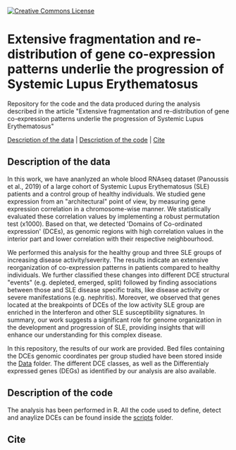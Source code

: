 [![Creative Commons License](http://i.creativecommons.org/l/by/4.0/80x15.png)](https://github.com/vntasis/SLE_spatial_gene_expression/blob/master/LICENSE)

# Extensive fragmentation and re-distribution of gene co-expression patterns underlie the progression of Systemic Lupus Erythematosus


Repository for the code and the data produced during the analysis described in the article "Extensive fragmentation and re-distribution of gene co-expression patterns underlie the progression of Systemic Lupus Erythematosus"

[Description of the data](#description) | [Description of the code](#code) | [Cite](#cite)

## Description of the data<a name="description"></a>
In this work, we have ananlyzed an whole blood RNAseq dataset 
(Panoussis et al., 2019)
of a large cohort of Systemic Lupus Erythematosus (SLE) patients and
a control group of healthy individuals. We studied gene expression 
from an "architectural" point of view, by measuring gene expression
correlation in a chromosome-wise manner. We statistically evaluated
these correlation values by implementing a robust permutation test 
(x1000). Based on that, we detected 'Domains of Co-ordinated 
expression' (DCEs), as genomic regions with high correlation values
in the interior part and lower correlation with their respective 
neighbourhood.

We performed this analysis for the healthy group and three SLE groups
of increasing disease activity/severity. The results indicate an
extensive reorganization of co-expression patterns in
patients compared to healthy individuals. We further classified these
changes into different DCE structural "events" 
(e.g. depleted, emerged, split) followed by finding associations 
between those and SLE disease specific traits, like disease activity
or severe manifestations (e.g. nephritis). 
Moreover, we observed that genes located at the breakpoints of DCEs
of the low activity SLE group are enriched in the Interferon and 
other SLE susceptibility signatures. In summary, our work suggests a
significant role for genome organization in the development and 
progression of SLE, providing insights that will enhance our 
understanding for this complex disease.  

In this repository, the results of our work are provided. Bed files
containing the DCEs genomic coordinates per group studied have been
stored inside the [Data](https://github.com/vntasis/SLE_spatial_gene_expression/blob/master/Data/)
folder. The different DCE classes, as well as the Differentialy
expressed genes (DEGs) as identified by our analysis
are also available. 

## Description of the code<a name="code"></a>
The analysis has been performed in R. All the code used to define, 
detect and anaylize DCEs can be found inside the [scripts](https://github.com/vntasis/SLE_spatial_gene_expression/blob/master/scripts/)
folder.
## Cite<a name="cite"></a>
